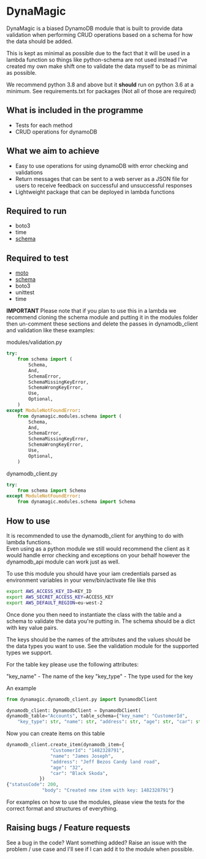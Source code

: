 # DynaMagic

DynaMagic is a biased DynamoDB module that is built to provide data validation when performing CRUD operations based on a schema for how the data should be added.

This is kept as minimal as possible due to the fact that it will be used in a lambda function so things like python-schema are not used instead I've created my own make shift one to validate the data myself to be as minimal as possible.

We recommend python 3.8 and above but it **should** run on python 3.6 at a minimum. See requirements.txt for packages (Not all of those are required)


## What is included in the programme

- Tests for each method
- CRUD operations for dynamoDB

## What we aim to achieve

- Easy to use operations for using dynamoDB with error checking and validations
- Return messages that can be sent to a web server as a JSON file for users to receive feedback on successful and unsuccessful responses
- Lightweight package that can be deployed in lambda functions

## Required to run

- boto3
- time
- [schema](https://pypi.org/project/schema/)

## Required to test

- [moto](http://docs.getmoto.org/en/latest/)
- [schema](https://pypi.org/project/schema/)
- boto3
- unittest
- time

**IMPORTANT** Please note that if you plan to use this in a lambda we recommend cloning the schema module and putting it in the modules folder then un-comment these sections and delete the passes
in dynamodb_client and validation like these examples:

modules/validation.py

```python
try:
    from schema import (
        Schema,
        And,
        SchemaError,
        SchemaMissingKeyError,
        SchemaWrongKeyError,
        Use,
        Optional,
    )
except ModuleNotFoundError:
    from dynamagic.modules.schema import (
        Schema,
        And,
        SchemaError,
        SchemaMissingKeyError,
        SchemaWrongKeyError,
        Use,
        Optional,
    )
```

dynamodb_client.py

```python
try:
    from schema import Schema
except ModuleNotFoundError:
    from dynamagic.modules.schema import Schema
```

## How to use

It is recommended to use the dynamodb_client for anything to do with lambda functions.  
Even using as a python module we still would recommend the client as it would handle error checking and exceptions on your behalf however the dynamodb_api module can work just as well.

To use this module you should have your iam credentials parsed as environment variables in your venv/bin/activate file like this

```bash
export AWS_ACCESS_KEY_ID=KEY_ID
export AWS_SECRET_ACCESS_KEY=ACCESS_KEY
export AWS_DEFAULT_REGION=eu-west-2
```

Once done you then need to instantiate the class with the table and a schema to validate the data you're putting in. The schema should be a dict with key value pairs.

The keys should be the names of the attributes and the values should be the data types you want to use. See the validation module for the supported types we support.

For the table key please use the following attributes:

"key_name" - The name of the key
"key_type" - The type used for the key

An example

```python
from dynamagic.dynamodb_client.py import DynamodbClient

dynamodb_client: DynamodbClient = DynamodbClient(
dynamodb_table="Accounts", table_schema={"key_name": "CustomerId",
    "key_type": str, "name": str, "address": str, "age": str, "car": str})
```

Now you can create items on this table

```python
dynamodb_client.create_item(dynamodb_item={
                "CustomerId": "1482328791",
                "name": "James Joseph",
                "address": "Jeff Bezos Candy land road",
                "age": "32",
                "car": "Black Skoda",
            })
{"statusCode": 200,
             "body": "Created new item with key: 1482328791"}
```

For examples on how to use the modules, please view the tests for the correct format and structures of everything.

## Raising bugs / Feature requests

See a bug in the code? Want something added? Raise an issue with the problem / use case and I'll see if I can add it to the module when possible.
